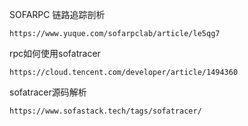 SOFARPC 链路追踪剖析
    
    https://www.yuque.com/sofarpclab/article/le5qg7

rpc如何使用sofatracer
    
    https://cloud.tencent.com/developer/article/1494360

sofatracer源码解析
    
    https://www.sofastack.tech/tags/sofatracer/